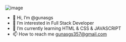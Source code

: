 ![image](https://user-images.githubusercontent.com/96234417/155652152-80589072-f2b0-4968-b950-9cd48df0d4a8.png)



- 👋 Hi, I’m @gunasgs
- 👀 I’m interested in Full Stack Developer 
- 🌱 I’m currently learning HTML & CSS & JAVASCRIPT 
- 📫 How to reach me gunasgs357@gmail.com

<!---
gunasgs/gunasgs is a ✨ special ✨ repository because its `README.md` (this file) appears on your GitHub profile.
You can click the Preview link to take a look at your changes.
--->
